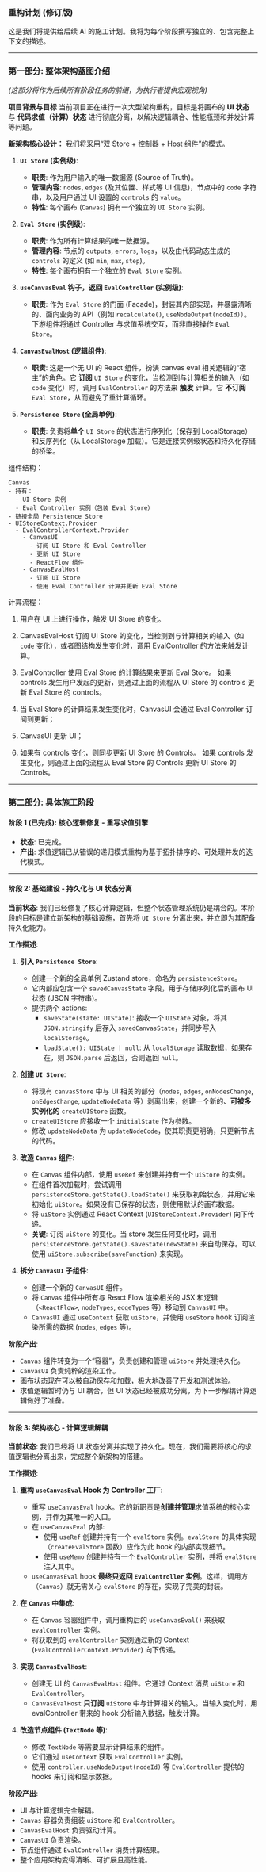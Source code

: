 

### **重构计划 (修订版)**

这是我们将提供给后续 AI 的施工计划。我将为每个阶段撰写独立的、包含完整上下文的描述。

---
### **第一部分: 整体架构蓝图介绍**

*(这部分将作为后续所有阶段任务的前缀，为执行者提供宏观视角)*

**项目背景与目标**
当前项目正在进行一次大型架构重构，目标是将画布的 **UI 状态** 与 **代码求值（计算）状态** 进行彻底分离，以解决逻辑耦合、性能瓶颈和并发计算等问题。

**新架构核心设计：**
我们将采用“双 Store + 控制器 + Host 组件”的模式。

1.  **`UI Store` (实例级)**:
    *   **职责**: 作为用户输入的唯一数据源 (Source of Truth)。
    *   **管理内容**: `nodes`, `edges` (及其位置、样式等 UI 信息)，节点中的 `code` 字符串，以及用户通过 UI 设置的 `controls` 的 `value`。
    *   **特性**: 每个画布 (`Canvas`) 拥有一个独立的 `UI Store` 实例。

2.  **`Eval Store` (实例级)**:
    *   **职责**: 作为所有计算结果的唯一数据源。
    *   **管理内容**: 节点的 `outputs`, `errors`, `logs`，以及由代码动态生成的 `controls` 的定义 (如 `min`, `max`, `step`)。
    *   **特性**: 每个画布拥有一个独立的 `Eval Store` 实例。

3.  **`useCanvasEval` 钩子，返回 `EvalController` (实例级)**:
    *   **职责**: 作为 `Eval Store` 的门面 (Facade)，封装其内部实现，并暴露清晰的、面向业务的 API（例如 `recalculate()`, `useNodeOutput(nodeId)`）。下游组件将通过 Controller 与求值系统交互，而非直接操作 `Eval Store`。

4.  **`CanvasEvalHost` (逻辑组件)**:
    *   **职责**: 这是一个无 UI 的 React 组件，扮演 canvas eval 相关逻辑的“宿主”的角色。它 **订阅** `UI Store` 的变化，当检测到与计算相关的输入（如 `code` 变化）时，调用 `EvalController` 的方法来 **触发** 计算。它 **不订阅** `Eval Store`，从而避免了重计算循环。

5.  **`Persistence Store` (全局单例)**:
    *   **职责**: 负责将**单个** `UI Store` 的状态进行序列化（保存到 LocalStorage）和反序列化（从 LocalStorage 加载）。它是连接实例级状态和持久化存储的桥梁。

组件结构：

```
Canvas
- 持有：
  - UI Store 实例
  - Eval Controller 实例（包装 Eval Store）
- 链接全局 Persistence Store
- UIStoreContext.Provider
  - EvalControllerContext.Provider
    - CanvasUI
      - 订阅 UI Store 和 Eval Controller
      - 更新 UI Store
      - ReactFlow 组件
    - CanvasEvalHost
      - 订阅 UI Store
      - 使用 Eval Controller 计算并更新 Eval Store
```

计算流程：
1. 用户在 UI 上进行操作，触发 UI Store 的变化。
2. CanvasEvalHost 订阅 UI Store 的变化，当检测到与计算相关的输入（如 `code` 变化），或者图结构发生变化时，调用 EvalController 的方法来触发计算。
3. EvalController 使用 Eval Store 的计算结果来更新 Eval Store。
如果 controls 发生用户发起的更新，则通过上面的流程从 UI Store 的 controls 更新 Eval Store 的 controls。

1. 当 Eval Store 的计算结果发生变化时，CanvasUI 会通过 Eval Controller 订阅到更新；
2. CanvasUI 更新 UI；
3. 如果有 controls 变化，则同步更新 UI Store 的 Controls。
如果 controls 发生变化，则通过上面的流程从 Eval Store 的 Controls 更新 UI Store 的 Controls。

---
### **第二部分: 具体施工阶段**

#### **阶段 1 (已完成): 核心逻辑修复 - 重写求值引擎**
*   **状态**: 已完成。
*   **产出**: 求值逻辑已从错误的递归模式重构为基于拓扑排序的、可处理并发的迭代模式。

---

#### **阶段 2: 基础建设 - 持久化与 UI 状态分离**

**当前状态**: 我们已经修复了核心计算逻辑，但整个状态管理系统仍是耦合的。本阶段的目标是建立新架构的基础设施，首先将 `UI Store` 分离出来，并立即为其配备持久化能力。

**工作描述**:

1.  **引入 `Persistence Store`**:
    *   创建一个新的全局单例 Zustand store，命名为 `persistenceStore`。
    *   它内部应包含一个 `savedCanvasState` 字段，用于存储序列化后的画布 UI 状态 (JSON 字符串)。
    *   提供两个 actions:
        *   `saveState(state: UIState)`: 接收一个 `UIState` 对象，将其 `JSON.stringify` 后存入 `savedCanvasState`，并同步写入 `localStorage`。
        *   `loadState(): UIState | null`: 从 `localStorage` 读取数据，如果存在，则 `JSON.parse` 后返回，否则返回 `null`。

2.  **创建 `UI Store`**:
    *   将现有 `canvasStore` 中与 UI 相关的部分（`nodes`, `edges`, `onNodesChange`, `onEdgesChange`, `updateNodeData` 等）剥离出来，创建一个新的、**可被多实例化的** `createUIStore` 函数。
    *   `createUIStore` 应接收一个 `initialState` 作为参数。
    *   修改 `updateNodeData` 为 `updateNodeCode`，使其职责更明确，只更新节点的代码。

3.  **改造 `Canvas` 组件**:
    *   在 `Canvas` 组件内部，使用 `useRef` 来创建并持有一个 `uiStore` 的实例。
    *   在组件首次加载时，尝试调用 `persistenceStore.getState().loadState()` 来获取初始状态，并用它来初始化 `uiStore`。如果没有已保存的状态，则使用默认的画布数据。
    *   将 `uiStore` 实例通过 React Context (`UIStoreContext.Provider`) 向下传递。
    *   **关键**: 订阅 `uiStore` 的变化。当 store 发生任何变化时，调用 `persistenceStore.getState().saveState(newState)` 来自动保存。可以使用 `uiStore.subscribe(saveFunction)` 来实现。

4.  **拆分 `CanvasUI` 子组件**:
    *   创建一个新的 `CanvasUI` 组件。
    *   将 `Canvas` 组件中所有与 React Flow 渲染相关的 JSX 和逻辑（`<ReactFlow>`, `nodeTypes`, `edgeTypes` 等）移动到 `CanvasUI` 中。
    *   `CanvasUI` 通过 `useContext` 获取 `uiStore`，并使用 `useStore` hook 订阅渲染所需的数据 (`nodes`, `edges` 等)。

**阶段产出**:
*   `Canvas` 组件转变为一个“容器”，负责创建和管理 `uiStore` 并处理持久化。
*   `CanvasUI` 负责纯粹的渲染工作。
*   画布状态现在可以被自动保存和加载，极大地改善了开发和测试体验。
*   求值逻辑暂时仍与 UI 耦合，但 UI 状态已经被成功分离，为下一步解耦计算逻辑做好了准备。

---

#### **阶段 3: 架构核心 - 计算逻辑解耦**

**当前状态**: 我们已经将 UI 状态分离并实现了持久化。现在，我们需要将核心的求值逻辑也分离出来，完成整个新架构的搭建。

**工作描述**:

1.  **重构 `useCanvasEval` Hook 为 Controller 工厂**:
    *   重写 `useCanvasEval` hook。它的新职责是**创建并管理**求值系统的核心实例，并作为其唯一的入口。
    *   在 `useCanvasEval` 内部:
        *   使用 `useRef` 创建并持有一个 `evalStore` 实例。`evalStore` 的具体实现（`createEvalStore` 函数）应作为此 hook 的内部实现细节。
        *   使用 `useMemo` 创建并持有一个 `EvalController` 实例，并将 `evalStore` 注入其中。
    *   `useCanvasEval` hook **最终只返回 `EvalController` 实例**。这样，调用方（`Canvas`）就无需关心 `evalStore` 的存在，实现了完美的封装。

2.  **在 `Canvas` 中集成**:
    *   在 `Canvas` 容器组件中，调用重构后的 `useCanvasEval()` 来获取 `evalController` 实例。
    *   将获取到的 `evalController` 实例通过新的 Context (`EvalControllerContext.Provider`) 向下传递。

3.  **实现 `CanvasEvalHost`**:
    *   创建无 UI 的 `CanvasEvalHost` 组件。它通过 Context 消费 `uiStore` 和 `EvalController`。
    *   `CanvasEvalHost` **只订阅** `uiStore` 中与计算相关的输入。当输入变化时，用 evalController 带来的 hook 分析输入数据，触发计算。

4.  **改造节点组件 (`TextNode` 等)**:
    *   修改 `TextNode` 等需要显示计算结果的组件。
    *   它们通过 `useContext` 获取 `EvalController` 实例。
    *   使用 `controller.useNodeOutput(nodeId)` 等 `EvalController` 提供的 hooks 来订阅和显示数据。

**阶段产出**:
*   UI 与计算逻辑完全解耦。
*   `Canvas` 容器负责组装 `uiStore` 和 `EvalController`。
*   `CanvasEvalHost` 负责驱动计算。
*   `CanvasUI` 负责渲染。
*   节点组件通过 `EvalController` 消费计算结果。
*   整个应用架构变得清晰、可扩展且高性能。
